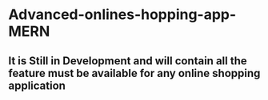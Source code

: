 # Advanced-onlines-hopping-app-MERN
<h2>It is Still in Development and will contain all the feature must be available for any online shopping application </h2>
